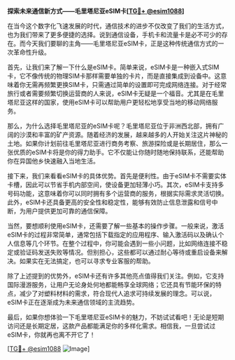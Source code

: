 **探索未来通信新方式——毛里塔尼亚eSIM卡[[TG💪+ @esim1088](https://t.me/s/esim1088)]**

在当今这个数字化飞速发展的时代，通信技术的进步不仅改变了我们的生活方式，也为我们带来了更多便捷的选择。说到通信设备，手机卡和流量卡是必不可少的存在。而今天我们要聊的主角——毛里塔尼亚eSIM卡，正是这种传统通信方式的一次革命性升级。

首先，让我们来了解一下什么是eSIM卡。简单来说，eSIM卡是一种嵌入式SIM卡，它不像传统的物理SIM卡那样需要单独的卡片，而是直接集成到设备中。这意味着你无需再频繁更换SIM卡，只需通过简单的设置即可完成网络连接。对于经常旅行或者需要频繁切换运营商的人来说，eSIM卡无疑是一个福音。尤其是在毛里塔尼亚这样的国家，使用eSIM卡可以帮助用户更轻松地享受当地的移动网络服务。

那么，为什么选择毛里塔尼亚的eSIM卡呢？毛里塔尼亚位于非洲西北部，拥有广阔的沙漠和丰富的矿产资源。随着经济的发展，越来越多的人开始关注这片神秘的土地。如果你计划前往毛里塔尼亚进行商务考察、旅游探险或是长期居住，那么一张优质的eSIM卡将是你的得力助手。它不仅能让你随时随地保持联系，还能帮助你在异国他乡快速融入当地生活。

接下来，我们来看看eSIM卡的具体优势。首先是便利性。由于eSIM卡不需要实体卡槽，因此可以节省手机内部空间，使设备更加轻薄小巧。其次，eSIM卡支持多号码功能，这意味着你可以同时拥有多个运营商的服务，根据实际需求灵活切换。此外，eSIM卡还具备更高的安全性和稳定性，能够有效防止信息泄露和信号中断，为用户提供更加可靠的通信保障。

当然，要想顺利使用eSIM卡，还需要了解一些基本的操作步骤。一般来说，激活eSIM卡的过程非常简单，通常包括下载指定的应用程序、输入激活码以及确认个人信息等几个环节。在整个过程中，你可能会遇到一些小问题，比如网络连接不稳定或验证码发送失败等情况。但别担心，这些都可以通过耐心等待或重启设备来解决。如果实在无法搞定，也可以寻求专业客服的帮助。

除了上述提到的优势外，eSIM卡还有许多其他亮点值得我们关注。例如，它支持国际漫游服务，让用户无论身处何地都能畅享全球网络；它还具有节能环保的特点，减少了对塑料材料的需求，符合现代人追求可持续发展的理念。可以说，eSIM卡正在逐渐成为未来通信领域的主流趋势。

最后，如果你想体验一下毛里塔尼亚eSIM卡的魅力，不妨试试看吧！无论是短期访问还是长期定居，这款产品都能满足你的多样化需求。相信我，一旦尝试过eSIM卡，你就再也离不开它了！

[[TG💪+ @esim1088](https://t.me/s/esim1088) ![Image](https://i.postimg.cc/4NQfJmqS/Snipaste-2025-05-13-00-14-12.png)]